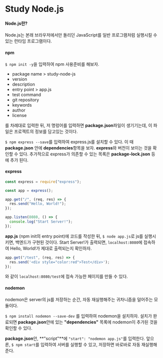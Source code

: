 # Study Node.js

#### Node.js란?
Node.js는 본래 브라우저에서만 돌리던 JavaScript를 일반 프로그램처럼 실행시킬 수 있는 런타임 프로그램이다. 

#### npm
`$ npm init -y`을 입력하여 npm 사용준비를 해보자.
- package name > study-node-js
- version
- description
- entry point > app.js
- test command
- git repository
- keywords
- author
- license

를 차례대로 입력한 뒤, 
저 명렁어를 입력하면 **package.json**파일이 생기기는데,
이 파일은 프로젝트의 정보를 담고있는 것이다.

`$ npm express --save`를 입력하여 express.js를 설치할 수 있다.
이 때 **package.json** 안에 **dependencies**항목을 보자. 
**express**와 버전이 보이는 것을 확인할 수 있다.
추가적으로 express가 의존할 수 있는 목록은 **package-lock.json** 등에 추가 된다.

#### express
```js
const express = require("express");

const app = express();

app.get("/", (req, res) => {
  res.send("Hello, World!");
});

app.listen(8080, () => {
  console.log("Start Server!");
});
```
**app.js** (npm init의 entry point)에 코드를 작성한 뒤,
`$ node app.js`로 js를 실행시키면, 백엔드가 구현된 것이다. 
Start Server!가 출력되면,  `localhost:8080`에 접속하여 
Hello, World!가 제대로 출력되는지 확인하자.

```js
app.get("/test", (req, res) => {
  res.send('<div style="color:red">Test</div>');
});
```
와 같이 `localhost:8080/test`에 접속 가능한 페이지를 만들 수 있다.

#### nodemon
nodemon은 server의 js를 저장하는 순간, 자동 재실행해주는 귀차니즘을 덜어주는 모듈이다.

`$ npm install nodemon --save-dev` 를 입력하여 nodemon을 설치하자.
설치가 완료되면 **package.json**안에 있는 **"dependencies"** 목록에 nodemon이 추가된 것을 확인할 수 있다.

**package.json**안, **"script"**에 `"start": "nodemon app.js"`를 입력한다.
앞으론, `$ npm start`를 입력하여 서버를 실행할 수 있고, 저장하면 바로바로 자동 재실행해준다.